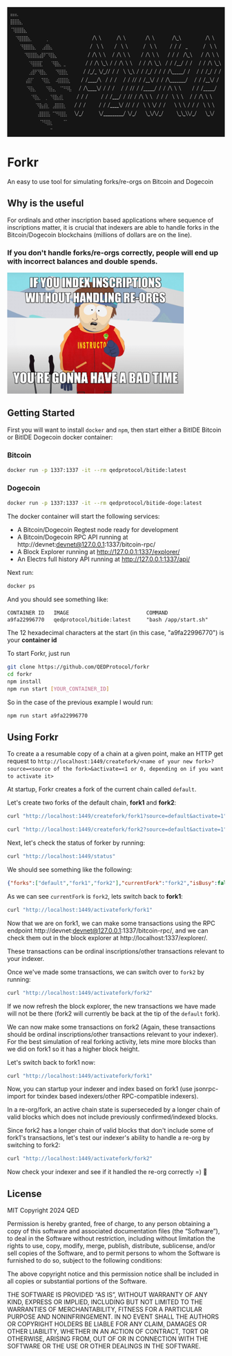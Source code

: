 <img src= "./static/forkr-logo.png" height="300" alt="Forkr"/>


# Forkr
An easy to use tool for simulating forks/re-orgs on Bitcoin and Dogecoin


## Why is the useful
For ordinals and other inscription based applications where sequence of inscriptions matter, it is crucial that indexers are able to handle forks in the Bitcoin/Dogecoin blockchains (millions of dollars are on the line).

### If you don't handle forks/re-orgs correctly, people will end up with incorrect balances and double spends.

<img src= "./static/bad-time.png" height="280" alt="if you don't handle forks/re-orgs correctly, your gonna have a bad time" />


## Getting Started
First you will want to install `docker` and `npm`, then start either a BitIDE Bitcoin or BitIDE Dogecoin docker container:

### Bitcoin
```bash
docker run -p 1337:1337 -it --rm qedprotocol/bitide:latest
```

### Dogecoin
```bash
docker run -p 1337:1337 -it --rm qedprotocol/bitide-doge:latest
```

The docker container will start the following services:
- A Bitcoin/Dogecoin Regtest node ready for development
- A Bitcoin/Dogecoin RPC API running at http://devnet:devnet@127.0.0.1:1337/bitcoin-rpc/
- A Block Explorer running at http://127.0.0.1:1337/explorer/
- An Electrs full history API running at http://127.0.0.1:1337/api/

Next run:
```bash
docker ps
```

And you should see something like:
```
CONTAINER ID   IMAGE                         COMMAND                  
a9fa22996770   qedprotocol/bitide:latest     "bash /app/start.sh"
```
The 12 hexadecimal characters at the start (in this case, "a9fa22996770") is your **container id**


To start Forkr, just run
```bash
git clone https://github.com/QEDProtocol/forkr
cd forkr
npm install
npm run start [YOUR_CONTAINER_ID]
```

So in the case of the previous example I would run:
```bash
npm run start a9fa22996770
```


## Using Forkr
To create a a resumable copy of a chain at a given point, make an HTTP get request to 
`http://localhost:1449/createfork/<name of your new fork>?source=<source of the fork>&activate=<1 or 0, depending on if you want to activate it>`

At startup, Forkr creates a fork of the current chain called `default`.

Let's create two forks of the default chain, **fork1** and **fork2**:
```bash
curl "http://localhost:1449/createfork/fork1?source=default&activate=1"
```
```bash
curl "http://localhost:1449/createfork/fork2?source=default&activate=1"
```

Next, let's check the status of forker by running:
```bash
curl "http://localhost:1449/status"
```
We should see something like the following:
```json
{"forks":["default","fork1","fork2"],"currentFork":"fork2","isBusy":false,"rpcIsDisabled":false,"rpcIsRunning":true}
```
As we can see ```currentFork``` is ```fork2```, lets switch back to **fork1**:
```bash
curl "http://localhost:1449/activatefork/fork1"
```

Now that we are on fork1, we can make some transactions using the RPC endpoint http://devnet:devnet@127.0.0.1:1337/bitcoin-rpc/, and we can check them out in the block explorer at http://localhost:1337/explorer/.

These transactions can be ordinal inscriptions/other transactions relevant to your indexer.


Once we've made some transactions, we can switch over to `fork2` by running:
```bash
curl "http://localhost:1449/activatefork/fork2"
```

If we now refresh the block explorer, the new transactions we have made will not be there (fork2 will currently be back at the tip of the `default` fork).

We can now make some transactions on fork2 (Again, these transactions should be ordinal inscriptions/other transactions relevant to your indexer). 
For the best simulation of real forking activity, lets mine more blocks than we did on fork1 so it has a higher block height.


Let's switch back to fork1 now:
```bash
curl "http://localhost:1449/activatefork/fork1"
```

Now, you can startup your indexer and index based on fork1 (use jsonrpc-import for txindex based indexers/other RPC-compatible indexers).


In a re-org/fork, an active chain state is superseceded by a longer chain of valid blocks which does not include previously confirmed/indexed blocks.

Since fork2 has a longer chain of valid blocks that don't include some of fork1's transactions, let's test our indexer's ability to handle a re-org by switching to fork2:
```bash
curl "http://localhost:1449/activatefork/fork2"
```

Now check your indexer and see if it handled the re-org correctly =) 🎉


## License
MIT
Copyright 2024 QED

Permission is hereby granted, free of charge, to any person obtaining a copy of this software and associated documentation files (the “Software”), to deal in the Software without restriction, including without limitation the rights to use, copy, modify, merge, publish, distribute, sublicense, and/or sell copies of the Software, and to permit persons to whom the Software is furnished to do so, subject to the following conditions:

The above copyright notice and this permission notice shall be included in all copies or substantial portions of the Software.

THE SOFTWARE IS PROVIDED “AS IS”, WITHOUT WARRANTY OF ANY KIND, EXPRESS OR IMPLIED, INCLUDING BUT NOT LIMITED TO THE WARRANTIES OF MERCHANTABILITY, FITNESS FOR A PARTICULAR PURPOSE AND NONINFRINGEMENT. IN NO EVENT SHALL THE AUTHORS OR COPYRIGHT HOLDERS BE LIABLE FOR ANY CLAIM, DAMAGES OR OTHER LIABILITY, WHETHER IN AN ACTION OF CONTRACT, TORT OR OTHERWISE, ARISING FROM, OUT OF OR IN CONNECTION WITH THE SOFTWARE OR THE USE OR OTHER DEALINGS IN THE SOFTWARE.